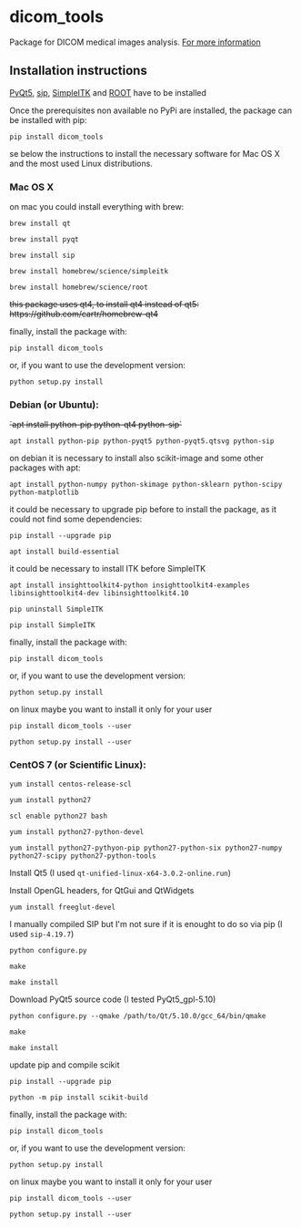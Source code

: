# dicom_tools

Package for DICOM medical images analysis.
[For more information](http://www.roma1.infn.it/~mancinit/?action=Software/dicom_tool)

## Installation instructions

[PyQt5](https://sourceforge.net/projects/pyqt/), [sip](https://www.riverbankcomputing.com/software/sip/download), [SimpleITK](http://www.simpleitk.org/)  and [ROOT](https://root.cern.ch/) have to be installed

Once the prerequisites non available no PyPi are installed, the package can be installed with pip:

`pip install dicom_tools`

se below the instructions to install the necessary software for Mac OS X and the most used Linux distributions.

### Mac OS X

on mac you could install everything with brew:

`brew install qt`

`brew install pyqt`

`brew install sip`

`brew install homebrew/science/simpleitk`

`brew install homebrew/science/root`

<strike>
this package uses qt4, to install qt4 instead of qt5:
https://github.com/cartr/homebrew-qt4
</strike>

finally, install the package with:

`pip install dicom_tools`

or, if you want to use the development version:

`python setup.py install`

### Debian (or Ubuntu):

<strike>
`apt install python-pip python-qt4  python-sip`
</strike>

`apt install python-pip python-pyqt5 python-pyqt5.qtsvg python-sip`

on debian it is necessary to install also scikit-image and some other packages with apt:

`apt install python-numpy python-skimage python-sklearn python-scipy python-matplotlib`

it could be necessary to upgrade pip before to install the package, as it could not find some dependencies:

`pip install --upgrade pip`

`apt install build-essential`

it could be necessary to install ITK before SimpleITK

`apt install insighttoolkit4-python insighttoolkit4-examples libinsighttoolkit4-dev libinsighttoolkit4.10`

`pip uninstall SimpleITK`

`pip install SimpleITK`

finally, install the package with:

`pip install dicom_tools`

or, if you want to use the development version:

`python setup.py install`

on linux maybe you want to install it only for your user

`pip install dicom_tools --user`

`python setup.py install --user`


### CentOS 7 (or Scientific Linux):

`yum install centos-release-scl`

 `yum install python27`

`scl enable python27 bash`

`yum install python27-python-devel`

`yum install python27-pythyon-pip python27-python-six python27-numpy python27-scipy python27-python-tools`

Install Qt5 (I used `qt-unified-linux-x64-3.0.2-online.run`)

Install OpenGL headers, for QtGui and QtWidgets

`yum install freeglut-devel`

I manually compiled SIP but I'm not sure if it is enought to do so via pip (I used `sip-4.19.7`)

`python configure.py`

`make`

`make install`

Download PyQt5 source code (I tested PyQt5_gpl-5.10)

`python configure.py --qmake /path/to/Qt/5.10.0/gcc_64/bin/qmake`

`make`

`make install`

update pip and compile scikit

`pip install --upgrade pip`

`python -m pip install scikit-build`

finally, install the package with:

`pip install dicom_tools`

or, if you want to use the development version:

`python setup.py install`

on linux maybe you want to install it only for your user

`pip install dicom_tools --user`

`python setup.py install --user`

